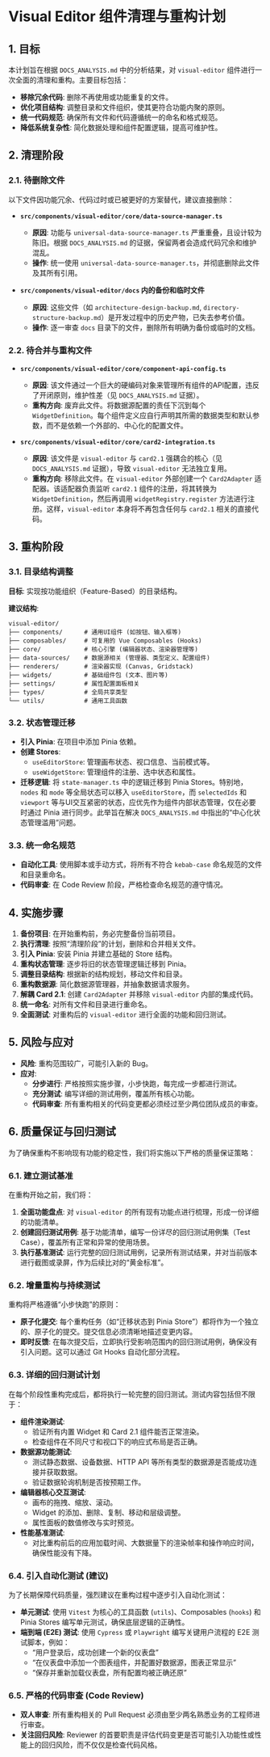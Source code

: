 # Visual Editor 组件清理与重构计划

## 1. 目标

本计划旨在根据 `DOCS_ANALYSIS.md` 中的分析结果，对 `visual-editor` 组件进行一次全面的清理和重构。主要目标包括：

- **移除冗余代码**: 删除不再使用或功能重复的文件。
- **优化项目结构**: 调整目录和文件组织，使其更符合功能内聚的原则。
- **统一代码规范**: 确保所有文件和代码遵循统一的命名和格式规范。
- **降低系统复杂性**: 简化数据处理和组件配置逻辑，提高可维护性。

## 2. 清理阶段

### 2.1. 待删除文件

以下文件因功能冗余、代码过时或已被更好的方案替代，建议直接删除：

- **`src/components/visual-editor/core/data-source-manager.ts`**
  - **原因**: 功能与 `universal-data-source-manager.ts` 严重重叠，且设计较为陈旧。根据 `DOCS_ANALYSIS.md` 的证据，保留两者会造成代码冗余和维护混乱。
  - **操作**: 统一使用 `universal-data-source-manager.ts`，并彻底删除此文件及其所有引用。

- **`src/components/visual-editor/docs` 内的备份和临时文件**
  - **原因**: 这些文件（如 `architecture-design-backup.md`, `directory-structure-backup.md`）是开发过程中的历史产物，已失去参考价值。
  - **操作**: 逐一审查 `docs` 目录下的文件，删除所有明确为备份或临时的文档。

### 2.2. 待合并与重构文件

- **`src/components/visual-editor/core/component-api-config.ts`**
  - **原因**: 该文件通过一个巨大的硬编码对象来管理所有组件的API配置，违反了开闭原则，维护性差（见 `DOCS_ANALYSIS.md` 证据）。
  - **重构方向**: 废弃此文件。将数据源配置的责任下沉到每个 `WidgetDefinition`。每个组件定义应自行声明其所需的数据类型和默认参数，而不是依赖一个外部的、中心化的配置文件。

- **`src/components/visual-editor/core/card2-integration.ts`**
  - **原因**: 该文件是 `visual-editor` 与 `card2.1` 强耦合的核心（见 `DOCS_ANALYSIS.md` 证据），导致 `visual-editor` 无法独立复用。
  - **重构方向**: 移除此文件。在 `visual-editor` 外部创建一个 `Card2Adapter` 适配器。该适配器负责监听 `card2.1` 组件的注册，将其转换为 `WidgetDefinition`，然后再调用 `widgetRegistry.register` 方法进行注册。这样，`visual-editor` 本身将不再包含任何与 `card2.1` 相关的直接代码。

## 3. 重构阶段

### 3.1. 目录结构调整

**目标**: 实现按功能组织（Feature-Based）的目录结构。

**建议结构**:

```
visual-editor/
├── components/      # 通用UI组件 (如按钮、输入框等)
├── composables/     # 可复用的 Vue Composables (Hooks)
├── core/            # 核心引擎 (编辑器状态、渲染器管理等)
├── data-sources/    # 数据源相关 (管理器、类型定义、配置组件)
├── renderers/       # 渲染器实现 (Canvas, Gridstack)
├── widgets/         # 基础组件包 (文本、图片等)
├── settings/        # 属性配置面板相关
├── types/           # 全局共享类型
└── utils/           # 通用工具函数
```

### 3.2. 状态管理迁移

- **引入 Pinia**: 在项目中添加 Pinia 依赖。
- **创建 Stores**: 
  - `useEditorStore`: 管理画布状态、视口信息、当前模式等。
  - `useWidgetStore`: 管理组件的注册、选中状态和属性。
- **迁移逻辑**: 将 `state-manager.ts` 中的逻辑迁移到 Pinia Stores。特别地，`nodes` 和 `mode` 等全局状态可以移入 `useEditorStore`，而 `selectedIds` 和 `viewport` 等与UI交互紧密的状态，应优先作为组件内部状态管理，仅在必要时通过 Pinia 进行同步。此举旨在解决 `DOCS_ANALYSIS.md` 中指出的“中心化状态管理滥用”问题。

### 3.3. 统一命名规范

- **自动化工具**: 使用脚本或手动方式，将所有不符合 `kebab-case` 命名规范的文件和目录重命名。
- **代码审查**: 在 Code Review 阶段，严格检查命名规范的遵守情况。

## 4. 实施步骤

1. **备份项目**: 在开始重构前，务必完整备份当前项目。
2. **执行清理**: 按照“清理阶段”的计划，删除和合并相关文件。
3. **引入 Pinia**: 安装 Pinia 并建立基础的 Store 结构。
4. **重构状态管理**: 逐步将旧的状态管理逻辑迁移到 Pinia。
5. **调整目录结构**: 根据新的结构规划，移动文件和目录。
6. **重构数据源**: 简化数据源管理器，并抽象数据请求服务。
7. **解耦 Card 2.1**: 创建 `Card2Adapter` 并移除 `visual-editor` 内部的集成代码。
8. **统一命名**: 对所有文件和目录进行重命名。
9. **全面测试**: 对重构后的 `visual-editor` 进行全面的功能和回归测试。

## 5. 风险与应对

- **风险**: 重构范围较广，可能引入新的 Bug。
- **应对**: 
  - **分步进行**: 严格按照实施步骤，小步快跑，每完成一步都进行测试。
  - **充分测试**: 编写详细的测试用例，覆盖所有核心功能。
  - **代码审查**: 所有重构相关的代码变更都必须经过至少两位团队成员的审查。

## 6. 质量保证与回归测试

为了确保重构不影响现有功能的稳定性，我们将实施以下严格的质量保证策略：

### 6.1. 建立测试基准

在重构开始之前，我们将：
1.  **全面功能盘点**: 对 `visual-editor` 的所有现有功能点进行梳理，形成一份详细的功能清单。
2.  **创建回归测试用例**: 基于功能清单，编写一份详尽的回归测试用例集（Test Case），覆盖所有正常和异常的使用场景。
3.  **执行基准测试**: 运行完整的回归测试用例，记录所有测试结果，并对当前版本进行截图或录屏，作为后续比对的“黄金标准”。

### 6.2. 增量重构与持续测试

重构将严格遵循“小步快跑”的原则：
- **原子化提交**: 每个重构任务（如“迁移状态到 Pinia Store”）都将作为一个独立的、原子化的提交。提交信息必须清晰地描述变更内容。
- **即时反馈**: 在每次提交后，立即执行受影响范围内的回归测试用例，确保没有引入问题。这可以通过 Git Hooks 自动化部分流程。

### 6.3. 详细的回归测试计划

在每个阶段性重构完成后，都将执行一轮完整的回归测试。测试内容包括但不限于：

- **组件渲染测试**: 
  - 验证所有内置 Widget 和 Card 2.1 组件能否正常渲染。
  - 检查组件在不同尺寸和视口下的响应式布局是否正确。
- **数据源功能测试**:
  - 测试静态数据、设备数据、HTTP API 等所有类型的数据源是否能成功连接并获取数据。
  - 验证数据轮询机制是否按预期工作。
- **编辑器核心交互测试**:
  - 画布的拖拽、缩放、滚动。
  - Widget 的添加、删除、复制、移动和层级调整。
  - 属性面板的数值修改与实时预览。
- **性能基准测试**:
  - 对比重构前后的应用加载时间、大数据量下的渲染帧率和操作响应时间，确保性能没有下降。

### 6.4. 引入自动化测试 (建议)

为了长期保障代码质量，强烈建议在重构过程中逐步引入自动化测试：

- **单元测试**: 使用 `Vitest` 为核心的工具函数 (`utils`)、Composables (`hooks`) 和 Pinia Stores 编写单元测试，确保底层逻辑的正确性。
- **端到端 (E2E) 测试**: 使用 `Cypress` 或 `Playwright` 编写关键用户流程的 E2E 测试脚本，例如：
  - “用户登录后，成功创建一个新的仪表盘”
  - “在仪表盘中添加一个图表组件，并配置好数据源，图表正常显示”
  - “保存并重新加载仪表盘，所有配置均被正确还原”

### 6.5. 严格的代码审查 (Code Review)

- **双人审查**: 所有重构相关的 Pull Request 必须由至少两名熟悉业务的工程师进行审查。
- **关注回归风险**: Reviewer 的首要职责是评估代码变更是否可能引入功能性或性能上的回归风险，而不仅仅是检查代码风格。